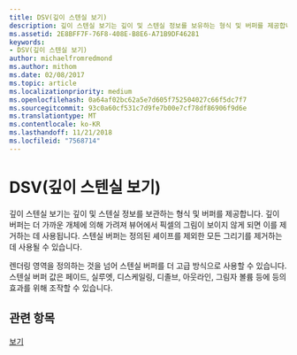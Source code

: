 ```yaml
---
title: DSV(깊이 스텐실 보기)
description: 깊이 스텐실 보기는 깊이 및 스텐실 정보를 보유하는 형식 및 버퍼를 제공합니다.
ms.assetid: 2E8BFF7F-76F8-408E-B8E6-A71B9DF46281
keywords:
- DSV(깊이 스텐실 보기)
author: michaelfromredmond
ms.author: mithom
ms.date: 02/08/2017
ms.topic: article
ms.localizationpriority: medium
ms.openlocfilehash: 0a64af02bc62a5e7d605f752504027c66f5dc7f7
ms.sourcegitcommit: 93c0a60cf531c7d9fe7b00e7cf78df86906f9d6e
ms.translationtype: MT
ms.contentlocale: ko-KR
ms.lasthandoff: 11/21/2018
ms.locfileid: "7568714"
---
```

# <a name="depth-stencil-view-dsv"></a>DSV(깊이 스텐실 보기)


깊이 스텐실 보기는 깊이 및 스텐실 정보를 보관하는 형식 및 버퍼를 제공합니다. 깊이 버퍼는 더 가까운 개체에 의해 가려져 뷰어에서 픽셀의 그림이 보이지 않게 되면 이를 제거하는 데 사용됩니다. 스텐실 버퍼는 정의된 셰이프를 제외한 모든 그리기를 제거하는 데 사용될 수 있습니다.

렌더링 영역을 정의하는 것을 넘어 스텐실 버퍼를 더 고급 방식으로 사용할 수 있습니다. 스텐실 버퍼 값은 페이드, 실루엣, 디스케일링, 디졸브, 아웃라인, 그림자 볼륨 등에 등의 효과를 위해 조작할 수 있습니다.

## <a name="span-idrelated-topicsspanrelated-topics"></a><span id="related-topics"></span>관련 항목


[보기](views.md)

 

 




